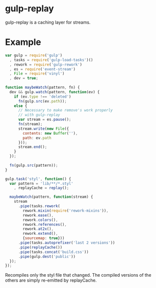 gulp-replay
===========

gulp-replay is a caching layer for streams.


# Example

```javascript
var gulp = require('gulp')
  , tasks = require('gulp-load-tasks')()
  , rework = require('gulp-rework')
  , es = require('event-stream')
  , File = require('vinyl')
  , dev = true;
  
function maybeWatch(pattern, fn) {
  dev && gulp.watch(pattern, function(ev) {
    if (ev.type !== 'deleted')
      fn(gulp.src(ev.path));
    else {
      // Necessary to make remove's work properly
      // with gulp-replay
      var stream = es.pause();
      fn(stream);
      stream.write(new File({
        contents: new Buffer(''),
        path: ev.path
      }));
      stream.end();
    }
  });
  
  fn(gulp.src(pattern));
}

gulp.task('styl', function() {
  var pattern = 'lib/**/*.styl'
    , replayCache = replay();

  maybeWatch(pattern, function(stream) {
    stream
      .pipe(tasks.rework(
        rework.mixin(require('rework-mixins')),
        rework.ease(),
        rework.colors(),
        rework.references(),
        rework.at2x(),
        rework.extend(), 
        {sourcemap: true}))
      .pipe(tasks.autoprefixer('last 2 versions'))
      .pipe(replayCache())
      .pipe(tasks.concat('build.css'))
      .pipe(gulp.dest('public'))
  });
});
```

Recompiles only the styl file that changed.  The compiled versions of the others are simply re-emitted by replayCache.
